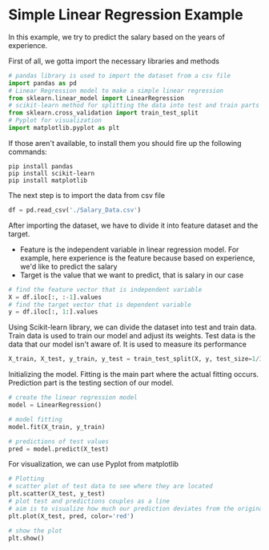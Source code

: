 # Simple Linear Regression Example

In this example, we try to predict the salary based on the years of experience.

First of all, we gotta import the necessary libraries and methods

```python
# pandas library is used to import the dataset from a csv file
import pandas as pd
# Linear Regression model to make a simple linear regression
from sklearn.linear_model import LinearRegression
# scikit-learn method for splitting the data into test and train parts
from sklearn.cross_validation import train_test_split
# Pyplot for visualization
import matplotlib.pyplot as plt
```

If those aren't available, to install them you should fire up the following commands:

```
pip install pandas
pip install scikit-learn
pip install matplotlib
```

The next step is to import the data from csv file

```python
df = pd.read_csv('./Salary_Data.csv')
```

After importing the dataset, we have to divide it into feature dataset and the target.
 - Feature is the independent variable in linear regression model. For example, here experience is the feature because based on experience, we'd like to predict the salary
 - Target is the value that we want to predict, that is salary in our case
 
```python
# find the feature vector that is independent variable
X = df.iloc[:, :-1].values
# find the target vector that is dependent variable
y = df.iloc[:, 1:].values
```

Using Scikit-learn library, we can divide the dataset into test and train data.
Train data is used to train our model and adjust its weights. Test data is the data that our model isn't aware of. It is used to 
measure its performance

```python
X_train, X_test, y_train, y_test = train_test_split(X, y, test_size=1/3, random_state=0)
``` 

Initializing the model. Fitting is the main part where the actual fitting occurs. Prediction part is the testing section of our model.

```python
# create the linear regression model
model = LinearRegression()

# model fitting
model.fit(X_train, y_train)

# predictions of test values
pred = model.predict(X_test)
```

For visualization, we can use Pyplot from matplotlib

```python
# Plotting
# scatter plot of test data to see where they are located
plt.scatter(X_test, y_test)
# plot test and predictions couples as a line
# aim is to visualize how much our prediction deviates from the original
plt.plot(X_test, pred, color='red')

# show the plot
plt.show()
```
